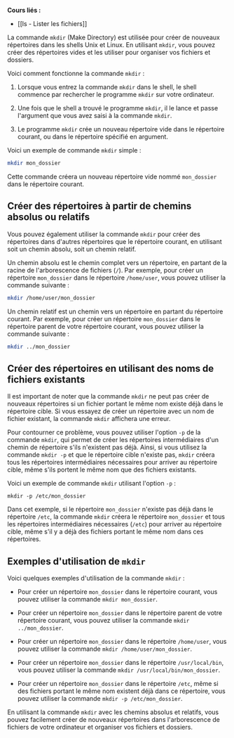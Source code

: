 **Cours liés :**
- [[ls - Lister les fichiers]]

La commande `mkdir` (Make Directory) est utilisée pour créer de nouveaux répertoires dans les shells Unix et Linux. En utilisant `mkdir`, vous pouvez créer des répertoires vides et les utiliser pour organiser vos fichiers et dossiers.

Voici comment fonctionne la commande `mkdir` :

1. Lorsque vous entrez la commande `mkdir` dans le shell, le shell commence par rechercher le programme `mkdir` sur votre ordinateur.

2. Une fois que le shell a trouvé le programme `mkdir`, il le lance et passe l'argument que vous avez saisi à la commande `mkdir`.

3. Le programme `mkdir` crée un nouveau répertoire vide dans le répertoire courant, ou dans le répertoire spécifié en argument.


Voici un exemple de commande `mkdir` simple :

```bash
mkdir mon_dossier
```

Cette commande créera un nouveau répertoire vide nommé `mon_dossier` dans le répertoire courant.

## Créer des répertoires à partir de chemins absolus ou relatifs

Vous pouvez également utiliser la commande `mkdir` pour créer des répertoires dans d'autres répertoires que le répertoire courant, en utilisant soit un chemin absolu, soit un chemin relatif.

Un chemin absolu est le chemin complet vers un répertoire, en partant de la racine de l'arborescence de fichiers (`/`). Par exemple, pour créer un répertoire `mon_dossier` dans le répertoire `/home/user`, vous pouvez utiliser la commande suivante :

```bash
mkdir /home/user/mon_dossier
```

Un chemin relatif est un chemin vers un répertoire en partant du répertoire courant. Par exemple, pour créer un répertoire `mon_dossier` dans le répertoire parent de votre répertoire courant, vous pouvez utiliser la commande suivante :

```bash
mkdir ../mon_dossier
```

## Créer des répertoires en utilisant des noms de fichiers existants

Il est important de noter que la commande `mkdir` ne peut pas créer de nouveaux répertoires si un fichier portant le même nom existe déjà dans le répertoire cible. Si vous essayez de créer un répertoire avec un nom de fichier existant, la commande `mkdir` affichera une erreur.

Pour contourner ce problème, vous pouvez utiliser l'option `-p` de la commande `mkdir`, qui permet de créer les répertoires intermédiaires d'un chemin de répertoire s'ils n'existent pas déjà. Ainsi, si vous utilisez la commande `mkdir -p` et que le répertoire cible n'existe pas, `mkdir` créera tous les répertoires intermédiaires nécessaires pour arriver au répertoire cible, même s'ils portent le même nom que des fichiers existants.

Voici un exemple de commande `mkdir` utilisant l'option `-p` :

```shell
mkdir -p /etc/mon_dossier
```

Dans cet exemple, si le répertoire `mon_dossier` n'existe pas déjà dans le répertoire `/etc`, la commande `mkdir` créera le répertoire `mon_dossier` et tous les répertoires intermédiaires nécessaires (`/etc`) pour arriver au répertoire cible, même s'il y a déjà des fichiers portant le même nom dans ces répertoires.

## Exemples d'utilisation de `mkdir`

Voici quelques exemples d'utilisation de la commande `mkdir` :

-  Pour créer un répertoire `mon_dossier` dans le répertoire courant, vous pouvez utiliser la commande `mkdir mon_dossier`.
  
-  Pour créer un répertoire `mon_dossier` dans le répertoire parent de votre répertoire courant, vous pouvez utiliser la commande `mkdir ../mon_dossier`.
  
-  Pour créer un répertoire `mon_dossier` dans le répertoire `/home/user`, vous pouvez utiliser la commande `mkdir /home/user/mon_dossier`.
  
-  Pour créer un répertoire `mon_dossier` dans le répertoire `/usr/local/bin`, vous pouvez utiliser la commande `mkdir /usr/local/bin/mon_dossier`.
  
-  Pour créer un répertoire `mon_dossier` dans le répertoire `/etc`, même si des fichiers portant le même nom existent déjà dans ce répertoire, vous pouvez utiliser la commande `mkdir -p /etc/mon_dossier`.

En utilisant la commande `mkdir` avec les chemins absolus et relatifs, vous pouvez facilement créer de nouveaux répertoires dans l'arborescence de fichiers de votre ordinateur et organiser vos fichiers et dossiers.